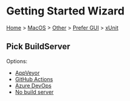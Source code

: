 <!--
GENERATED FILE - DO NOT EDIT
This file was generated by [MarkdownSnippets](https://github.com/SimonCropp/MarkdownSnippets).
Source File: /docs/mdsource/wiz/MacOS_Other_Gui_xUnit.source.md
To change this file edit the source file and then run MarkdownSnippets.
-->

# Getting Started Wizard

[Home](/docs/wiz/readme.md) > [MacOS](MacOS.md) > [Other](MacOS_Other.md) > [Prefer GUI](MacOS_Other_Gui.md) > [xUnit](MacOS_Other_Gui_xUnit.md)

## Pick BuildServer

Options:
 * [AppVeyor](MacOS_Other_Gui_xUnit_AppVeyor.md)
 * [GitHub Actions](MacOS_Other_Gui_xUnit_GitHubActions.md)
 * [Azure DevOps](MacOS_Other_Gui_xUnit_AzureDevOps.md)
 * [No build server](MacOS_Other_Gui_xUnit_None.md)
